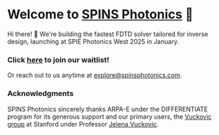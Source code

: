 # Welcome to [SPINS Photonics](https://spinswaitlist.netlify.app/) 💫

Hi there! 👋 We're building the fastest FDTD solver tailored for inverse design, launching at SPIE Photonics West 2025 in January. 

### Click [here](https://spinswaitlist.netlify.app/) to join our waitlist! 
Or reach out to us anytime at explore@spinsphotonics.com.

### Acknowledgments

SPINS Photonics sincerely thanks ARPA-E under the DIFFERENTIATE program for its generous support and our primary users, the [Vuckovic group](https://nqp.stanford.edu/) at Stanford under Professor [Jelena Vuckovic](https://web.stanford.edu/~jela/).


